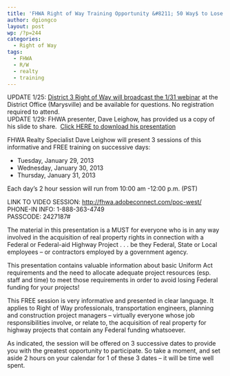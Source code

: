 ```yaml
---
title: 'FHWA Right of Way Training Opportunity &#8211; 50 Way$ to Lose Your Money'
author: dgiongco
layout: post
wp: /?p=244
categories:
  - Right of Way
tags:
  - FHWA
  - R/W
  - realty
  - training
---
```

UPDATE 1/25: <a target="_blank" href="/blog/2013/01/25/right-of-way-training-to-be-hosted-at-district-office-131">District 3 Right of Way will broadcast the 1/31 webinar</a> at the District Office (Marysville) and be available for questions. No registration required to attend.  
UPDATE 1/29: FHWA presenter, Dave Leighow, has provided us a copy of his slide to share.  [Click HERE to download his presentation][1]

FHWA Realty Specialist Dave Leighow will present 3 sessions of this informative and FREE training on successive days:

*   Tuesday, January 29, 2013
*   Wednesday, January 30, 2013
*   Thursday, January 31, 2013

Each day&#8217;s 2 hour session will run from 10:00 am -12:00 p.m. (PST)

<!--more-->

LINK TO VIDEO SESSION: http://fhwa.adobeconnect.com/poc-west/  
PHONE-IN INFO: 1-888-363-4749  
PASSCODE: 2427187#

The material in this presentation is a MUST for everyone who is in any way involved in the acquisition of real property rights in connection with a Federal or Federal-aid Highway Project . . . be they Federal, State or Local employees &#8211; or contractors employed by a government agency.

This presentation contains valuable information about basic Uniform Act requirements and the need to allocate adequate project resources (esp. staff and time) to meet those requirements in order to avoid losing Federal funding for your projects!

This FREE session is very informative and presented in clear language. It applies to Right of Way professionals, transportation engineers, planning and construction project managers &#8211; virtually everyone whose job responsibilities involve, or relate to, the acquisition of real property for highway projects that contain any Federal funding whatsoever.

As indicated, the session will be offered on 3 successive dates to provide you with the greatest opportunity to participate. So take a moment, and set aside 2 hours on your calendar for 1 of these 3 dates &#8211; it will be time well spent.

 [1]: http://localhost:8888/wp-content/uploads/2013/01/50-ways-to-lose-your-money-rev-1-25-13.pptx